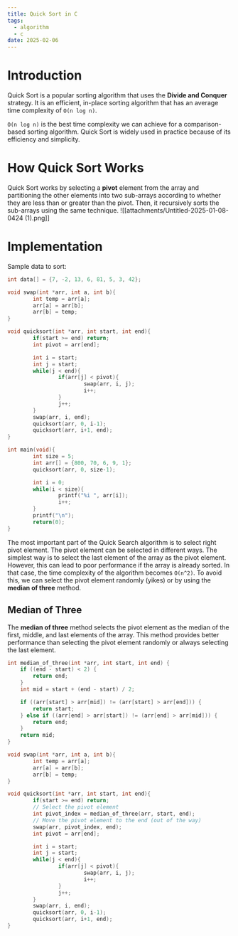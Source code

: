 ```yaml
---
title: Quick Sort in C
tags:
  - algorithm
  - c
date: 2025-02-06
---
```

# Introduction

Quick Sort is a popular sorting algorithm that uses the **Divide and Conquer** strategy. It is an efficient, in-place sorting algorithm that has an average time complexity of `O(n log n)`.

`O(n log n)` is the best time complexity we can achieve for a comparison-based sorting algorithm. Quick Sort is widely used in practice because of its efficiency and simplicity.

# How Quick Sort Works

Quick Sort works by selecting a **pivot** element from the array and partitioning the other elements into two sub-arrays according to whether they are less than or greater than the pivot. Then, it recursively sorts the sub-arrays using the same technique.
![[attachments/Untitled-2025-01-08-0424 (1).png]]

# Implementation

Sample data to sort:
```c
int data[] = {7, -2, 13, 6, 81, 5, 3, 42};
```


```c
void swap(int *arr, int a, int b){
        int temp = arr[a];
        arr[a] = arr[b];
        arr[b] = temp;
}

void quicksort(int *arr, int start, int end){
        if(start >= end) return;
        int pivot = arr[end];

        int i = start;
        int j = start;
        while(j < end){
                if(arr[j] < pivot){
                        swap(arr, i, j);
                        i++;
                }
                j++;
        }
        swap(arr, i, end);
        quicksort(arr, 0, i-1);
        quicksort(arr, i+1, end);
}

int main(void){
        int size = 5;
        int arr[] = {800, 70, 6, 9, 1};
        quicksort(arr, 0, size-1);

        int i = 0;
        while(i < size){
                printf("%i ", arr[i]);
                i++;
        }
        printf("\n");
        return(0);
}
```

The most important part of the Quick Search algorithm is to select right pivot element. The pivot element can be selected in different ways. The simplest way is to select the last element of the array as the pivot element. However, this can lead to poor performance if the array is already sorted. In that case, the time complexity of the algorithm becomes `O(n^2)`. To avoid this, we can select the pivot element randomly (yikes) or by using the **median of three** method.

## Median of Three

The **median of three** method selects the pivot element as the median of the first, middle, and last elements of the array. This method provides better performance than selecting the pivot element randomly or always selecting the last element.

```c
int median_of_three(int *arr, int start, int end) {
    if ((end - start) < 2) {
        return end;
    }
    int mid = start + (end - start) / 2;

    if ((arr[start] > arr[mid]) != (arr[start] > arr[end])) {
        return start;
    } else if ((arr[end] > arr[start]) != (arr[end] > arr[mid])) {
        return end;
    }
    return mid;
}

void swap(int *arr, int a, int b){
        int temp = arr[a];
        arr[a] = arr[b];
        arr[b] = temp;
}

void quicksort(int *arr, int start, int end){
        if(start >= end) return;
        // Select the pivot element
        int pivot_index = median_of_three(arr, start, end);
        // Move the pivot element to the end (out of the way)
        swap(arr, pivot_index, end);
        int pivot = arr[end];

        int i = start;
        int j = start;
        while(j < end){
                if(arr[j] < pivot){
                        swap(arr, i, j);
                        i++;
                }
                j++;
        }
        swap(arr, i, end);
        quicksort(arr, 0, i-1);
        quicksort(arr, i+1, end);
}
```